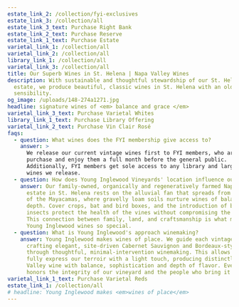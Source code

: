```yaml
---
estate_link_2: /collection/fyi-exclusives
estate_link_3: /collection/all
estate_link_3_text: Purchase Right Bank
estate_link_2_text: Purchase Reserve
estate_link_1_text: Purchase Estate
varietal_link_1: /collection/all
varietal_link_2: /collection/all
library_link_1: /collection/all
varietal_link_3: /collection/all
title: Our Superb Wines in St. Helena | Napa Valley Wines
description: With sustainable and thoughtful stewardship of our St. Helena Napa
  estate, we produce beautiful, classic wines in St. Helena with an old world
  sensibility.
og_image: /uploads/148-274a1271.jpg
headline: signature wines of <em> balance and grace </em>
varietal_link_3_text: Purchase Varietal Whites
library_link_1_text: Purchase Library Offering
varietal_link_2_text: Purchase Vin Clair Rosé
faqs:
  - question: What wines does the FYI membership give access to?
    answer: >
      We release our current vintage wines first to FYI members, who are able to
      purchase and enjoy them a full month before the general public.
      Additionally, FYI members get sole access to any library and large format
      wines we release. 
  - question: How does Young Inglewood Vineyards' location influence our wine?
    answer: Our family-owned, organically and regeneratively farmed Napa Valley
      estate in St. Helena rests on the alluvial fan that spreads from the base
      of the Mayacamas, where gravelly loam soils nurture wines of balance and
      depth. Cover crops, bat and bird boxes, and the introduction of beneficial
      insects protect the health of the vines without compromising the soil.
      This connection between family, land, and craftsmanship is what makes
      Young Inglewood wines so special. ​
  - question: What is Young Inglewood's approach winemaking?
    answer: Young Inglewood makes wines of place. We guide each vintage with care,
      crafting elegant, site-driven Cabernet Sauvignon and Bordeaux-style wines
      through thoughtful, minimal-intervention winemaking. This allows us to
      fully express our terroir with a light touch, producing distinctly Napa
      Valley wine with balance, sophistication and depth of flavor. Every step
      honors the integrity of our vineyard and the people who bring it to life.
varietal_link_1_text: Purchase Varietal Reds
estate_link_1: /collection/all
# headline: Young Inglewood makes <em>wines of place</em>
---
```

